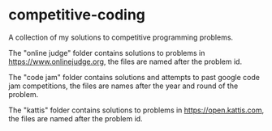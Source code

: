 # competitive-coding

A collection of my solutions to competitive programming problems.

The "online judge" folder contains solutions to problems in https://www.onlinejudge.org, the files are named after the problem id.

The "code jam" folder contains solutions and attempts to past google code jam competitions, the files are names after the year and round of the problem.

The "kattis" folder contains solutions to problems in https://open.kattis.com, the files are named after the problem id.
